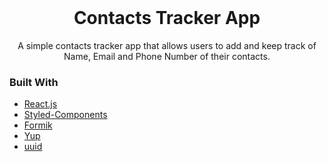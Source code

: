 <div id="top"></div>
<!-- PROJECT LOGO -->
<br />
<div align="center">
    <h1 align="center">Contacts Tracker App</h1>
    <p align="center">
        A simple contacts tracker app that allows users to add and keep track of Name, Email and Phone Number of their contacts.
    </p>
</div>

### Built With

-  [React.js](https://reactjs.org/)
-  [Styled-Components](https://styled-components.com/)
-  [Formik](https://formik.org/)
-  [Yup](https://www.npmjs.com/package/yup)
-  [uuid](https://www.npmjs.com/package/uuid)
